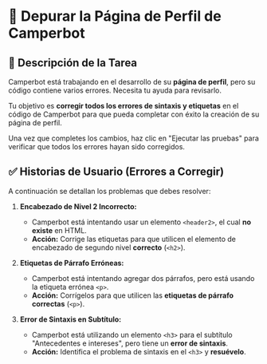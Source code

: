 # 🐞 Depurar la Página de Perfil de Camperbot

## 📝 Descripción de la Tarea

Camperbot está trabajando en el desarrollo de su **página de perfil**, pero su código contiene varios errores. Necesita tu ayuda para revisarlo.

Tu objetivo es **corregir todos los errores de sintaxis y etiquetas** en el código de Camperbot para que pueda completar con éxito la creación de su página de perfil.

Una vez que completes los cambios, haz clic en "Ejecutar las pruebas" para verificar que todos los errores hayan sido corregidos.

## ✅ Historias de Usuario (Errores a Corregir)

A continuación se detallan los problemas que debes resolver:

1.  **Encabezado de Nivel 2 Incorrecto:**
    * Camperbot está intentando usar un elemento `<header2>`, el cual **no existe** en HTML.
    * **Acción:** Corrige las etiquetas para que utilicen el elemento de encabezado de segundo nivel **correcto** (`<h2>`).

2.  **Etiquetas de Párrafo Erróneas:**
    * Camperbot está intentando agregar dos párrafos, pero está usando la etiqueta errónea `<p>`.
    * **Acción:** Corrígelos para que utilicen las **etiquetas de párrafo correctas** (`<p>`).

3.  **Error de Sintaxis en Subtítulo:**
    * Camperbot está utilizando un elemento `<h3>` para el subtítulo "Antecedentes e intereses", pero tiene un **error de sintaxis**.
    * **Acción:** Identifica el problema de sintaxis en el `<h3>` y **resuévelo**.